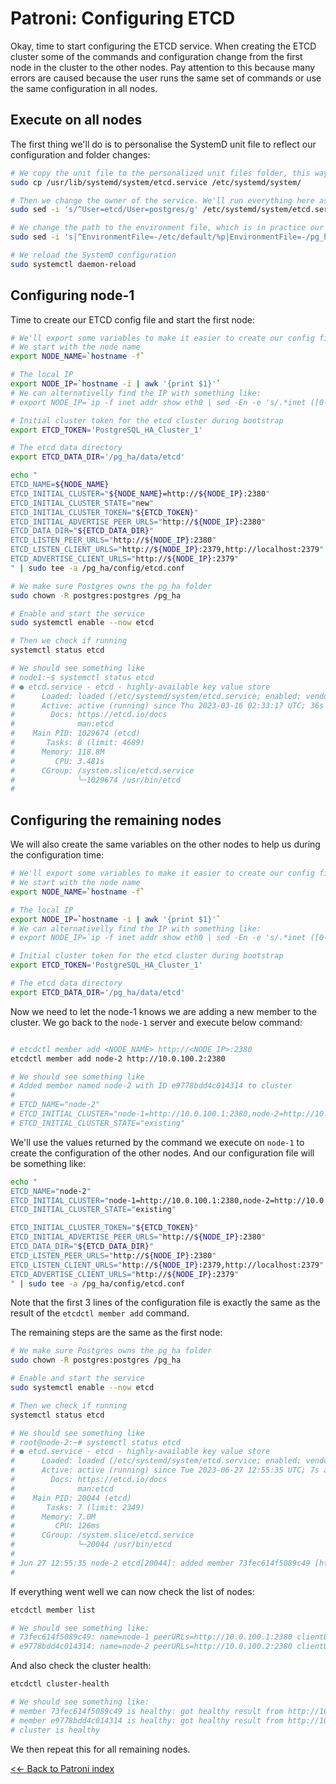 # Patroni: Configuring ETCD

Okay, time to start configuring the ETCD service. When creating the ETCD cluster some of the commands and configuration change from the first node in the cluster to the other nodes. Pay attention to this because many errors are caused because the user runs the same set of commands or use the same configuration in all nodes.

## Execute on all nodes

The first thing we'll do is to personalise the SystemD unit file to reflect our configuration and folder changes:

```bash
# We copy the unit file to the personalized unit files folder, this way we don't risk to have our changes overwritten when updating our services
sudo cp /usr/lib/systemd/system/etcd.service /etc/systemd/system/

# Then we change the owner of the service. We'll run everything here as Postgres user
sudo sed -i 's/^User=etcd/User=postgres/g' /etc/systemd/system/etcd.service

# We change the path to the environment file, which is in practice our ETCD configuration file
sudo sed -i 's|^EnvironmentFile=-/etc/default/%p|EnvironmentFile=-/pg_ha/config/%p.conf|g' /etc/systemd/system/etcd.service

# We reload the SystemD configuration
sudo systemctl daemon-reload
```

## Configuring node-1

Time to create our ETCD config file and start the first node:

```bash
# We'll export some variables to make it easier to create our config file
# We start with the node name
export NODE_NAME=`hostname -f`

# The local IP
export NODE_IP=`hostname -i | awk '{print $1}'`
# We can alternativelly find the IP with something like:
# export NODE_IP=`ip -f inet addr show eth0 | sed -En -e 's/.*inet ([0-9.]+).*/\1/p'`

# Initial cluster token for the etcd cluster during bootstrap
export ETCD_TOKEN='PostgreSQL_HA_Cluster_1'

# The etcd data directory
export ETCD_DATA_DIR='/pg_ha/data/etcd'

echo "
ETCD_NAME=${NODE_NAME}
ETCD_INITIAL_CLUSTER="${NODE_NAME}=http://${NODE_IP}:2380"
ETCD_INITIAL_CLUSTER_STATE="new"
ETCD_INITIAL_CLUSTER_TOKEN="${ETCD_TOKEN}"
ETCD_INITIAL_ADVERTISE_PEER_URLS="http://${NODE_IP}:2380"
ETCD_DATA_DIR="${ETCD_DATA_DIR}"
ETCD_LISTEN_PEER_URLS="http://${NODE_IP}:2380"
ETCD_LISTEN_CLIENT_URLS="http://${NODE_IP}:2379,http://localhost:2379"
ETCD_ADVERTISE_CLIENT_URLS="http://${NODE_IP}:2379"
" | sudo tee -a /pg_ha/config/etcd.conf

# We make sure Postgres owns the pg_ha folder
sudo chown -R postgres:postgres /pg_ha

# Enable and start the service
sudo systemctl enable --now etcd

# Then we check if running
systemctl status etcd

# We should see something like
# node1:~$ systemctl status etcd
# ● etcd.service - etcd - highly-available key value store
#      Loaded: loaded (/etc/systemd/system/etcd.service; enabled; vendor preset: enabled)
#      Active: active (running) since Thu 2023-03-16 02:33:17 UTC; 36s ago
#        Docs: https://etcd.io/docs
#              man:etcd
#    Main PID: 1029674 (etcd)
#       Tasks: 8 (limit: 4689)
#      Memory: 118.8M
#         CPU: 3.481s
#      CGroup: /system.slice/etcd.service
#              └─1029674 /usr/bin/etcd
# 
```

## Configuring the remaining nodes

We will also create the same variables on the other nodes to help us during the configuration time:

```bash
# We'll export some variables to make it easier to create our config file
# We start with the node name
export NODE_NAME=`hostname -f`

# The local IP
export NODE_IP=`hostname -i | awk '{print $1}'`
# We can alternativelly find the IP with something like:
# export NODE_IP=`ip -f inet addr show eth0 | sed -En -e 's/.*inet ([0-9.]+).*/\1/p'`

# Initial cluster token for the etcd cluster during bootstrap
export ETCD_TOKEN='PostgreSQL_HA_Cluster_1'

# The etcd data directory
export ETCD_DATA_DIR='/pg_ha/data/etcd'

```

Now we need to let the node-1 knows we are adding a new member to the cluster. We go back to the `node-1` server and execute below command:

```bash

# etcdctl member add <NODE_NAME> http://<NODE_IP>:2380
etcdctl member add node-2 http://10.0.100.2:2380

# We should see something like
# Added member named node-2 with ID e9778bdd4c014314 to cluster
# 
# ETCD_NAME="node-2"
# ETCD_INITIAL_CLUSTER="node-1=http://10.0.100.1:2380,node-2=http://10.0.100.2:2380"
# ETCD_INITIAL_CLUSTER_STATE="existing"


```

We'll use the values returned by the command we execute on `node-1` to create the configuration of the other nodes. And our configuration file will be something like:

```bash
echo "
ETCD_NAME="node-2"
ETCD_INITIAL_CLUSTER="node-1=http://10.0.100.1:2380,node-2=http://10.0.100.2:2380"
ETCD_INITIAL_CLUSTER_STATE="existing"

ETCD_INITIAL_CLUSTER_TOKEN="${ETCD_TOKEN}"
ETCD_INITIAL_ADVERTISE_PEER_URLS="http://${NODE_IP}:2380"
ETCD_DATA_DIR="${ETCD_DATA_DIR}"
ETCD_LISTEN_PEER_URLS="http://${NODE_IP}:2380"
ETCD_LISTEN_CLIENT_URLS="http://${NODE_IP}:2379,http://localhost:2379"
ETCD_ADVERTISE_CLIENT_URLS="http://${NODE_IP}:2379"
" | sudo tee -a /pg_ha/config/etcd.conf

```

Note that the first 3 lines of the configuration file is exactly the same as the result of the `etcdctl member add` command.

The remaining steps are the same as the first node:

```bash
# We make sure Postgres owns the pg_ha folder
sudo chown -R postgres:postgres /pg_ha

# Enable and start the service
sudo systemctl enable --now etcd

# Then we check if running
systemctl status etcd

# We should see something like
# root@node-2:~# systemctl status etcd
# ● etcd.service - etcd - highly-available key value store
#      Loaded: loaded (/etc/systemd/system/etcd.service; enabled; vendor preset: enabled)
#      Active: active (running) since Tue 2023-06-27 12:55:35 UTC; 7s ago
#        Docs: https://etcd.io/docs
#              man:etcd
#    Main PID: 20044 (etcd)
#       Tasks: 7 (limit: 2349)
#      Memory: 7.0M
#         CPU: 126ms
#      CGroup: /system.slice/etcd.service
#              └─20044 /usr/bin/etcd
# 
# Jun 27 12:55:35 node-2 etcd[20044]: added member 73fec614f5089c49 [http://10.0.100.28:2380] to cluster 19eb16c>
# 
```

If everything went well we can now check the list of nodes:

```bash
etcdctl member list

# We should see something like:
# 73fec614f5089c49: name=node-1 peerURLs=http://10.0.100.1:2380 clientURLs=http://10.0.100.1:2379 isLeader=true
# e9778bdd4c014314: name=node-2 peerURLs=http://10.0.100.2:2380 clientURLs=http://10.0.100.2:2379 isLeader=false
```

And also check the cluster health:

```bash
etcdctl cluster-health

# We should see something like:
# member 73fec614f5089c49 is healthy: got healthy result from http://10.0.100.1:2379
# member e9778bdd4c014314 is healthy: got healthy result from http://10.0.100.2:2379
# cluster is healthy
```

We then repeat this for all remaining nodes.


[<<- Back to Patroni index](/patroni)